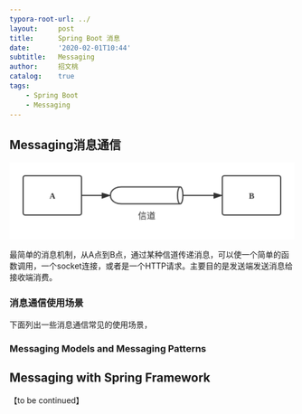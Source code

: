 ```yaml
---
typora-root-url: ../
layout:     post
title:      Spring Boot 消息
date:       '2020-02-01T10:44'
subtitle:   Messaging
author:     招文桃
catalog:    true
tags:
    - Spring Boot
    - Messaging
---
```


## Messaging消息通信



   ![messaging](/img/messaging.png)

最简单的消息机制，从A点到B点，通过某种信道传递消息，可以使一个简单的函数调用，一个socket连接，或者是一个HTTP请求。主要目的是发送端发送消息给接收端消费。

### 消息通信使用场景

下面列出一些消息通信常见的使用场景，

### Messaging Models and Messaging Patterns

## Messaging with Spring Framework

【to be continued】